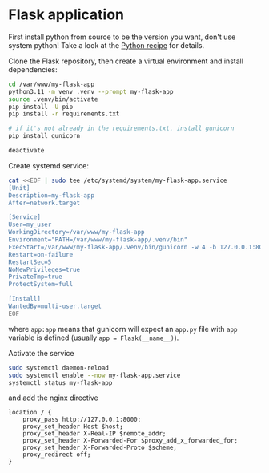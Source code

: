 # Flask application

First install python from source to be the version you want, don't use system python!
Take a look at the [Python recipe](python.md) for details.

Clone the Flask repository, then create a virtual environment and install dependencies:

```bash
cd /var/www/my-flask-app
python3.11 -m venv .venv --prompt my-flask-app
source .venv/bin/activate
pip install -U pip
pip install -r requirements.txt

# if it's not already in the requirements.txt, install gunicorn
pip install gunicorn

deactivate
```

Create systemd service:

```bash
cat <<EOF | sudo tee /etc/systemd/system/my-flask-app.service
[Unit]
Description=my-flask-app
After=network.target

[Service]
User=my_user
WorkingDirectory=/var/www/my-flask-app
Environment="PATH=/var/www/my-flask-app/.venv/bin"
ExecStart=/var/www/my-flask-app/.venv/bin/gunicorn -w 4 -b 127.0.0.1:8000 app:app
Restart=on-failure
RestartSec=5
NoNewPrivileges=true
PrivateTmp=true
ProtectSystem=full

[Install]
WantedBy=multi-user.target
EOF
```

where `app:app` means that gunicorn will expect an `app.py` file with `app`
variable is defined (usually `app = Flask(__name__)`).

Activate the service

```bash
sudo systemctl daemon-reload
sudo systemctl enable --now my-flask-app.service
systemctl status my-flask-app
```

and add the nginx directive

```nginx
location / {
    proxy_pass http://127.0.0.1:8000;
    proxy_set_header Host $host;
    proxy_set_header X-Real-IP $remote_addr;
    proxy_set_header X-Forwarded-For $proxy_add_x_forwarded_for;
    proxy_set_header X-Forwarded-Proto $scheme;
    proxy_redirect off;
}
```
